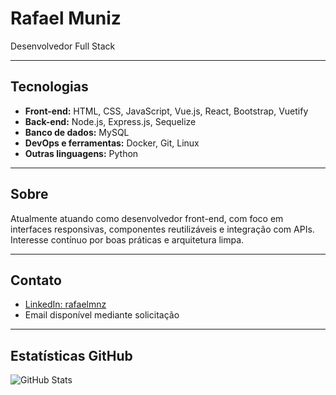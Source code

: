 # Rafael Muniz

Desenvolvedor Full Stack

---

## Tecnologias

- **Front-end:** HTML, CSS, JavaScript, Vue.js, React, Bootstrap, Vuetify
- **Back-end:** Node.js, Express.js, Sequelize
- **Banco de dados:** MySQL
- **DevOps e ferramentas:** Docker, Git, Linux
- **Outras linguagens:** Python

---

## Sobre

Atualmente atuando como desenvolvedor front-end, com foco em interfaces responsivas, componentes reutilizáveis e integração com APIs. Interesse contínuo por boas práticas e arquitetura limpa.

---

## Contato

- [LinkedIn: rafaelmnz](https://www.linkedin.com/in/rafaelmnz/)
- Email disponível mediante solicitação

---

## Estatísticas GitHub

![GitHub Stats](https://github-readme-stats.vercel.app/api?username=rafamnz&count_private=true&show_icons=true&hide=issues&theme=default)
